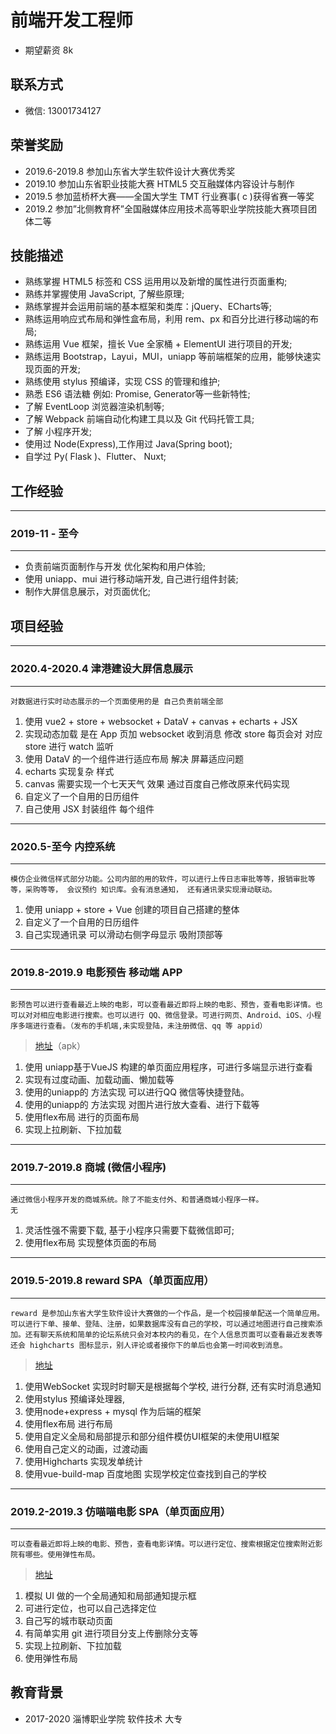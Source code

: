 # 前端开发工程师

* 期望薪资 8k

## 联系方式

* 微信: 13001734127

## 荣誉奖励

* 2019.6-2019.8 参加山东省大学生软件设计大赛优秀奖
* 2019.10 参加山东省职业技能大赛 HTML5 交互融媒体内容设计与制作
* 2019.5 参加蓝桥杯大赛——全国大学生 TMT 行业赛事( c )获得省赛一等奖
* 2019.2 参加”北侧教育杯”全国融媒体应用技术高等职业学院技能大赛项目团体二等

## 技能描述

* 熟练掌握 HTML5 标签和 CSS 运⽤用以及新增的属性进⾏页面重构;
* 熟练并掌握使用 JavaScript, 了解些原理;
* 熟练掌握并会运用前端的基本框架和类库：jQuery、ECharts等;
* 熟练运⽤响应式布局和弹性盒布局，利⽤ rem、px 和百分比进行移动端的布局;
* 熟练运⽤ Vue 框架，擅⻓ Vue 全家桶 + ElementUI 进⾏项⽬的开发;
* 熟练运⽤ Bootstrap，Layui，MUI，uniapp 等前端框架的应用，能够快速实现⻚面的开发;
* 熟练使⽤ stylus 预编译，实现 CSS 的管理和维护;
* 熟悉 ES6 语法糖 例如: Promise, Generator等一些新特性;
* 了解 EventLoop 浏览器渲染机制等;
* 了解 Webpack 前端自动化构建工具以及 Git 代码托管工具;
* 了解 小程序开发;
* 使用过 Node(Express),工作用过 Java(Spring boot);
* 自学过 Py( Flask )、Flutter、 Nuxt;

## 工作经验

---

### 2019-11 - 至今

---

* 负责前端页面制作与开发 优化架构和用户体验;
* 使用 uniapp、mui 进行移动端开发, 自己进行组件封装;
* 制作大屏信息展示，对页面优化;

## 项目经验

---

### 2020.4-2020.4 津港建设大屏信息展示

---
>
    对数据进行实时动态展示的一个页面使用的是 自己负责前端全部
1. 使用 vue2 + store + websocket + DataV + canvas + echarts + JSX
2. 实现动态加载 是在 App 页加 websocket 收到消息 修改 store
每页会对 对应 store 进行 watch 监听
3. 使用 DataV 的一个组件进行适应布局 解决 屏幕适应问题
4. echarts 实现复杂 样式
5. canvas 需要实现一个七天天气 效果 通过百度自己修改原来代码实现
6. 自定义了一个自用的日历组件
7. 自己使用 JSX 封装组件 每个组件
---
### 2020.5-至今 内控系统

---
>
    模仿企业微信样式部分功能。公司内部的用的软件，可以进行上传日志审批等等，报销审批等等，采购等等， 会议预约 知识库。会有消息通知， 还有通讯录实现滑动联动。
1. 使用 uniapp + store + Vue 创建的项目自己搭建的整体
2. 自定义了一个自用的日历组件
3. 自己实现通讯录 可以滑动右侧字母显示 吸附顶部等
---
### 2019.8-2019.9 电影预告 移动端 APP

---
>
    影预告可以进行查看最近上映的电影，可以查看最近即将上映的电影、预告，查看电影详情。也可以对对相应电影进行搜索。也可以进行 QQ、微信登录。可进行网页、Android、iOS、小程序多端进行查看。（发布的手机端,未实现登陆，未注册微信、qq 等 appid）
> <a href="http://223.94.4.169:91/file/download?code=8866142C71F53016&id=9718" target="_blank">地址</a>（apk）
1. 使用 uniapp基于VueJS 构建的单页面应用程序，可进行多端显示进行查看
2. 实现有过度动画、加载动画、懒加载等
3. 使用的uniapp的 方法实现 可以进行QQ 微信等快捷登陆。
4. 使用的uniapp的 方法实现 对图片进行放大查看、进行下载等
5. 使用flex布局 进行的页面布局
6. 实现上拉刷新、下拉加载

---
### 2019.7-2019.8 商城 (微信小程序)

---
>
    通过微信小程序开发的商城系统。除了不能支付外、和普通商城小程序一样。
    无
1.	灵活性强不需要下载, 基于小程序只需要下载微信即可; 
2.	使用flex布局 实现整体页面的布局

---
### 2019.5-2019.8 reward SPA（单页面应用）

---
>
    reward 是参加山东省大学生软件设计大赛做的一个作品，是一个校园接单配送一个简单应用。可以进行下单、接单、登陆、注册，如果数据库没有自己的学校，可以通过地图进行自己搜索添加。还有聊天系统和简单的论坛系统只会对本校内的看见，在个人信息页面可以查看最近发表等还会 highcharts 图标显示，别人评论或者接你下的单后也会第一时间收到消息。
> <a href="http://139.9.198.180/reward" target="_blank">地址</a>

1.	使用WebSocket 实现时时聊天是根据每个学校, 进行分群, 还有实时消息通知
2.	使用stylus 预编译处理器, 
3.	使用node+express + mysql 作为后端的框架
4.	使用flex布局  进行布局
5.	使用自定义全局和局部提示和部分组件模仿UI框架的未使用UI框架
6.	使用自己定义的动画，过渡动画
7.	使用Highcharts 实现发单统计
8.	使用vue-build-map 百度地图  实现学校定位查找到自己的学校

---
### 2019.2-2019.3 仿喵喵电影 SPA（单页面应用）

---
> 
    可以查看最近即将上映的电影、预告，查看电影详情。可以进行定位、搜索根据定位搜索附近影院有哪些。使用弹性布局。
> <a href="http://139.9.198.180/miaomiao" target="_blank">地址</a>
1. 模拟 UI 做的一个全局通知和局部通知提示框
2. 可进行定位，也可以自己选择定位
3. 自己写的城市联动页面
4. 有简单实用 git 进行项目分支上传删除分支等
5. 实现上拉刷新、下拉加载
6. 使用弹性布局
## 教育背景
* 2017-2020 淄博职业学院 软件技术 大专
